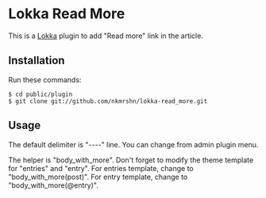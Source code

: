 Lokka Read More
===============

This is a [Lokka](http://lokka.org) plugin to add "Read more" link in the article.

Installation
------------

Run these commands:

    $ cd public/plugin
    $ git clone git://github.com/nkmrshn/lokka-read_more.git

Usage
-----

The default delimiter is "----" line. You can change from admin plugin menu.

The helper is "body_with_more". Don't forget to modify the theme template for "entries" and "entry". For entries template, change to "body_with_more(post)". For entry template, change to "body_with_more(@entry)".
